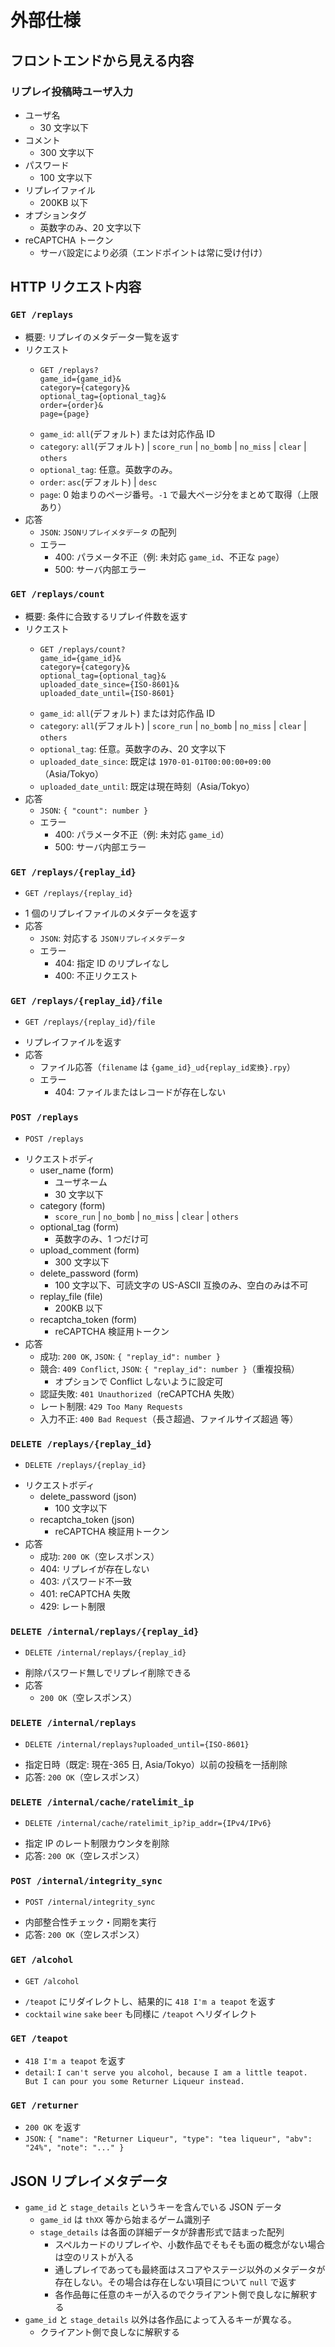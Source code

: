 # 外部仕様

## フロントエンドから見える内容

### リプレイ投稿時ユーザ入力

- ユーザ名
  - 30 文字以下
- コメント
  - 300 文字以下
- パスワード
  - 100 文字以下
- リプレイファイル
  - 200KB 以下
- オプションタグ
  - 英数字のみ、20 文字以下
- reCAPTCHA トークン
  - サーバ設定により必須（エンドポイントは常に受け付け）

## HTTP リクエスト内容

### `GET /replays`

- 概要: リプレイのメタデータ一覧を返す
- リクエスト
  - ```
    GET /replays?
    game_id={game_id}&
    category={category}&
    optional_tag={optional_tag}&
    order={order}&
    page={page}
    ```
  - `game_id`: `all`(デフォルト) または対応作品 ID
  - `category`: `all`(デフォルト) | `score_run` | `no_bomb` | `no_miss` | `clear` | `others`
  - `optional_tag`: 任意。英数字のみ。
  - `order`: `asc`(デフォルト) | `desc`
  - `page`: 0 始まりのページ番号。`-1` で最大ページ分をまとめて取得（上限あり）
- 応答
  - `JSON`: `JSONリプレイメタデータ` の配列
  - エラー
    - 400: パラメータ不正（例: 未対応 `game_id`、不正な `page`）
    - 500: サーバ内部エラー

### `GET /replays/count`

- 概要: 条件に合致するリプレイ件数を返す
- リクエスト
  - ```
    GET /replays/count?
    game_id={game_id}&
    category={category}&
    optional_tag={optional_tag}&
    uploaded_date_since={ISO-8601}&
    uploaded_date_until={ISO-8601}
    ```
  - `game_id`: `all`(デフォルト) または対応作品 ID
  - `category`: `all`(デフォルト) | `score_run` | `no_bomb` | `no_miss` | `clear` | `others`
  - `optional_tag`: 任意。英数字のみ、20 文字以下
  - `uploaded_date_since`: 既定は `1970-01-01T00:00:00+09:00`（Asia/Tokyo）
  - `uploaded_date_until`: 既定は現在時刻（Asia/Tokyo）
- 応答
  - `JSON`: `{ "count": number }`
  - エラー
    - 400: パラメータ不正（例: 未対応 `game_id`）
    - 500: サーバ内部エラー

### `GET /replays/{replay_id}`

- ```
  GET /replays/{replay_id}
  ```
- 1 個のリプレイファイルのメタデータを返す
- 応答
  - `JSON`: 対応する `JSONリプレイメタデータ`
  - エラー
    - 404: 指定 ID のリプレイなし
    - 400: 不正リクエスト

### `GET /replays/{replay_id}/file`

- ```
  GET /replays/{replay_id}/file
  ```
- リプレイファイルを返す
- 応答
  - ファイル応答（`filename` は `{game_id}_ud{replay_id変換}.rpy`）
  - エラー
    - 404: ファイルまたはレコードが存在しない

### `POST /replays`

- ```
  POST /replays
  ```
- リクエストボディ
  - user_name (form)
    - ユーザネーム
    - 30 文字以下
  - category (form)
    - `score_run` | `no_bomb` | `no_miss` | `clear` | `others`
  - optional_tag (form)
    - 英数字のみ、1 つだけ可
  - upload_comment (form)
    - 300 文字以下
  - delete_password (form)
    - 100 文字以下、可読文字の US-ASCII 互換のみ、空白のみは不可
  - replay_file (file)
    - 200KB 以下
  - recaptcha_token (form)
    - reCAPTCHA 検証用トークン
- 応答
  - 成功: `200 OK`, `JSON`: `{ "replay_id": number }`
  - 競合: `409 Conflict`, `JSON`: `{ "replay_id": number }`（重複投稿）
    - オプションで Conflict しないように設定可
  - 認証失敗: `401 Unauthorized`（reCAPTCHA 失敗）
  - レート制限: `429 Too Many Requests`
  - 入力不正: `400 Bad Request`（長さ超過、ファイルサイズ超過 等）

### `DELETE /replays/{replay_id}`

- ```
  DELETE /replays/{replay_id}
  ```
- リクエストボディ
  - delete_password (json)
    - 100 文字以下
  - recaptcha_token (json)
    - reCAPTCHA 検証用トークン
- 応答
  - 成功: `200 OK`（空レスポンス）
  - 404: リプレイが存在しない
  - 403: パスワード不一致
  - 401: reCAPTCHA 失敗
  - 429: レート制限

### `DELETE /internal/replays/{replay_id}`

- ```
  DELETE /internal/replays/{replay_id}
  ```
- 削除パスワード無しでリプレイ削除できる
- 応答
  - `200 OK`（空レスポンス）

### `DELETE /internal/replays`

- ```
  DELETE /internal/replays?uploaded_until={ISO-8601}
  ```
- 指定日時（既定: 現在-365 日, Asia/Tokyo）以前の投稿を一括削除
- 応答: `200 OK`（空レスポンス）

### `DELETE /internal/cache/ratelimit_ip`

- ```
  DELETE /internal/cache/ratelimit_ip?ip_addr={IPv4/IPv6}
  ```
- 指定 IP のレート制限カウンタを削除
- 応答: `200 OK`（空レスポンス）

### `POST /internal/integrity_sync`

- ```
  POST /internal/integrity_sync
  ```
- 内部整合性チェック・同期を実行
- 応答: `200 OK`（空レスポンス）

### `GET /alcohol`

- ```
  GET /alcohol
  ```
- `/teapot` にリダイレクトし、結果的に `418 I'm a teapot` を返す
- `cocktail` `wine` `sake` `beer` も同様に `/teapot` へリダイレクト

### `GET /teapot`

- `418 I'm a teapot` を返す
- `detail`: `I can't serve you alcohol, because I am a little teapot. But I can pour you some Returner Liqueur instead.`

### `GET /returner`

- `200 OK` を返す
- `JSON`: `{ "name": "Returner Liqueur", "type": "tea liqueur", "abv": "24%", "note": "..." }`

## JSON リプレイメタデータ

- `game_id` と `stage_details` というキーを含んでいる JSON データ
  - `game_id` は `thXX` 等から始まるゲーム識別子
  - `stage_details` は各面の詳細データが辞書形式で詰まった配列
    - スペルカードのリプレイや、小数作品でそもそも面の概念がない場合は空のリストが入る
    - 通しプレイであっても最終面はスコアやステージ以外のメタデータが存在しない。その場合は存在しない項目について `null` で返す
    - 各作品毎に任意のキーが入るのでクライアント側で良しなに解釈する
- `game_id` と `stage_details` 以外は各作品によって入るキーが異なる。
  - クライアント側で良しなに解釈する
